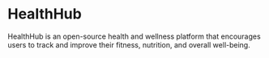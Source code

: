 # HealthHub
HealthHub is an open-source health and wellness platform that encourages users to track and improve their fitness, nutrition, and overall well-being.
